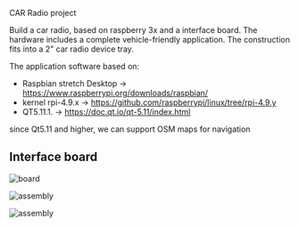 CAR Radio project

Build a car radio, based on raspberry 3x and a interface board.
The hardware includes a complete vehicle-friendly application.
The construction fits into a 2" car radio device tray.

The application software based on:
- Raspbian stretch Desktop -> https://www.raspberrypi.org/downloads/raspbian/
- kernel rpi-4.9.x -> https://github.com/raspberrypi/linux/tree/rpi-4.9.y
- QT5.11.1.                -> https://doc.qt.io/qt-5.11/index.html

since Qt5.11 and higher, we can support OSM maps for navigation

Interface board
------------------------
![board](https://github.com/hj-arlt/rpi3-car-radio/tree/master/pictures/IMG_20171130_184029.png)

![assembly](https://github.com/hj-arlt/rpi3-car-radio/tree/master/pictures/IMG_20171130_183857.png)

![assembly](https://github.com/hj-arlt/rpi3-car-radio/tree/master/pictures/IMG_20171130_183708.png)

